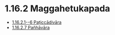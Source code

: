 

# 1.16.2 Maggahetukapada

* [1.16.2.1--6 Paṭiccādivāra](1.16.2/1.16.2.1--6.md)
* [1.16.2.7 Pañhāvāra](1.16.2/1.16.2.7.md)



